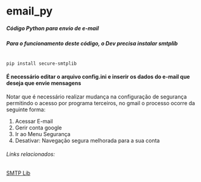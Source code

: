 # email_py

##### Código Python para envio de e-mail

##### Para o funcionamento deste código, o Dev precisa instalar smtplib

```terminal

pip install secure-smtplib

```

#### É necessário editar o arquivo config.ini e inserir os dados do e-mail que deseja que envie mensagens
Notar que é necessário realizar mudança na configuração de segurança permitindo o acesso por programa terceiros,
no gmail o processo ocorre da seguinte forma:

1. Acessar E-mail
2. Gerir conta google
3. Ir ao Menu Segurança
4. Desativar: Navegação segura melhorada para a sua conta




###### Links relacionados:
[SMTP Lib](https://pypi.org/project/secure-smtplib/)

